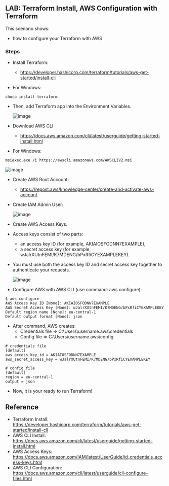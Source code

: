 ## LAB: Terraform Install, AWS Configuration with Terraform

This scenario shows:
- how to configure your Terraform with AWS

### Steps

- Install Terraform:
  -  https://developer.hashicorp.com/terraform/tutorials/aws-get-started/install-cli 

- For Windows:
 
``` 
choco install terraform
``` 

- Then, add Terraform app into the Environment Variables.

  ![image](https://user-images.githubusercontent.com/10358317/226994354-ef99ce99-c9b7-480e-ad09-36b88c6fe841.png)

- Download AWS CLI:
  - https://docs.aws.amazon.com/cli/latest/userguide/getting-started-install.html

- For Windows: 

```
msiexec.exe /i https://awscli.amazonaws.com/AWSCLIV2.msi
```

  ![image](https://user-images.githubusercontent.com/10358317/226995232-d88e1533-2aa0-4d6c-b201-5ab1c58d389f.png)


- Create AWS Root Account:
  - https://repost.aws/knowledge-center/create-and-activate-aws-account 

- Create IAM Admin User:

  ![image](https://user-images.githubusercontent.com/10358317/226996766-678ae1af-1161-4d8a-9b49-4bb3915b1ba5.png)


- Create AWS Access Keys. 

- Access keys consist of two parts: 
  - an access key ID (for example, AKIAIOSFODNN7EXAMPLE),
  - a secret access key (for example, wJalrXUtnFEMI/K7MDENG/bPxRfiCYEXAMPLEKEY). 

- You must use both the access key ID and secret access key together to authenticate your requests.

  ![image](https://user-images.githubusercontent.com/10358317/226998180-cd80ae08-a05c-479b-baad-fae9c2f094df.png)

- Configure AWS with AWS CLI (use command: aws configure):

``` 
$ aws configure
AWS Access Key ID [None]: AKIAIOSFODNN7EXAMPLE
AWS Secret Access Key [None]: wJalrXUtnFEMI/K7MDENG/bPxRfiCYEXAMPLEKEY
Default region name [None]: eu-central-1
Default output format [None]: json
``` 

- After command, AWS creates:
  - Credentials file => C:\Users\username\.aws\credentials
  - Config file      => C:\Users\username\.aws\config

``` 
# credentials file
[default]
aws_access_key_id = AKIAIOSFODNN7EXAMPLE
aws_secret_access_key = wJalrXUtnFEMI/K7MDENG/bPxRfiCYEXAMPLEKEY
``` 

``` 
# config file
[default]
region = eu-central-1
output = json
``` 

- Now, it is your ready to run Terraform!

## Reference
- Terraform Install: https://developer.hashicorp.com/terraform/tutorials/aws-get-started/install-cli
- AWS CLI Install: https://docs.aws.amazon.com/cli/latest/userguide/getting-started-install.html
- AWS Access Keys: https://docs.aws.amazon.com/IAM/latest/UserGuide/id_credentials_access-keys.html
- AWS CLI Configuration: https://docs.aws.amazon.com/cli/latest/userguide/cli-configure-files.html
